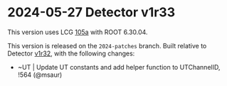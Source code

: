 2024-05-27 Detector v1r33
===

This version uses LCG [105a](http://lcginfo.cern.ch/release/105a/) with ROOT 6.30.04.

This version is released on the `2024-patches` branch.
Built relative to Detector [v1r32](/../../tags/v1r32), with the following changes:

- ~UT | Update UT constants and add helper function to UTChannelID, !564 (@msaur)

